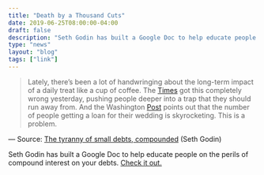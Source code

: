 ```yaml
---
title: "Death by a Thousand Cuts"
date: 2019-06-25T08:00:00-04:00
draft: false
description: "Seth Godin has built a Google Doc to help educate people on the perils of compound interest on your debts. Check it out."
type: "news"
layout: "blog"
tags: ["link"]
---
```


> Lately, there’s been a lot of handwringing about the long-term impact of a daily treat like a cup of coffee. The [Times] got this completely wrong yesterday, pushing people deeper into a trap that they should run away from. And the Washington [Post] points out that the number of people getting a loan for their wedding is skyrocketing. This is a problem.

— Source: [The tyranny of small debts, compounded][sethgodin_2019-06-25] (Seth Godin)

Seth Godin has built a Google Doc to help educate people on the perils of compound interest on your debts. [Check it out.][sethgodin_2019-06-25]

[sethgodin_2019-06-25]: https://seths.blog/2019/06/the-tyranny-of-small-debts-compounded/
[Times]: https://www.nytimes.com/2019/06/23/smarter-living/personal-financial-advice-coffee.html?searchResultPosition=5
[Post]: https://www.washingtonpost.com/business/2019/06/19/married-debt-couples-are-taking-out-loans-pay-their-weddings/?noredirect=on&utm_term=.c9721ee1c0d7&wpisrc=nl_rainbow&wpmm=1
